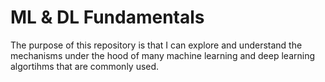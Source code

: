 # ML & DL Fundamentals 

The purpose of this repository is that I can explore and understand the mechanisms under the hood of many machine learning and deep learning algortihms that are commonly used.
